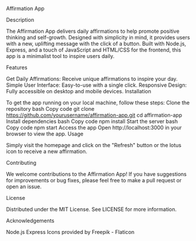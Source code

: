 Affirmation App

Description

The Affirmation App delivers daily affirmations to help promote positive thinking and self-growth. Designed with simplicity in mind, it provides users with a new, uplifting message with the click of a button. Built with Node.js, Express, and a touch of JavaScript and HTML/CSS for the frontend, this app is a minimalist tool to inspire users daily.

Features

Get Daily Affirmations: Receive unique affirmations to inspire your day.
Simple User Interface: Easy-to-use with a single click.
Responsive Design: Fully accessible on desktop and mobile devices.
Installation

To get the app running on your local machine, follow these steps:
Clone the repository
bash
Copy code
git clone https://github.com/yourusername/affirmation-app.git
cd affirmation-app
Install dependencies
bash
Copy code
npm install
Start the server
bash
Copy code
npm start
Access the app
Open http://localhost:3000 in your browser to view the app.
Usage

Simply visit the homepage and click on the "Refresh" button or the lotus icon to receive a new affirmation.

Contributing

We welcome contributions to the Affirmation App! If you have suggestions for improvements or bug fixes, please feel free to make a pull request or open an issue.

License

Distributed under the MIT License. See LICENSE for more information.

Acknowledgements

Node.js
Express
Icons provided by Freepik - Flaticon

